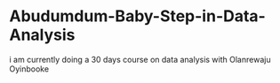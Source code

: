 # Abudumdum-Baby-Step-in-Data-Analysis
i am currently doing a 30 days course on data analysis with Olanrewaju Oyinbooke
